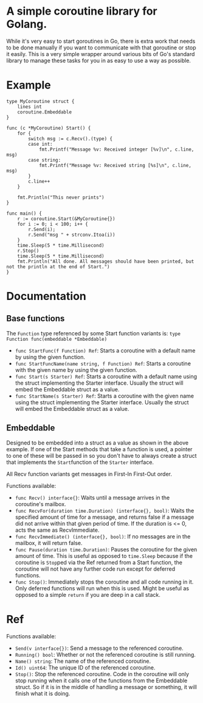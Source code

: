 A simple coroutine library for Golang.
======================================

While it's very easy to start goroutines in Go, there is extra work that needs to be done manually if you want to
communicate with that goroutine or stop it easily. This is a very simple wrapper around various bits of Go's
standard library to manage these tasks for you in as easy to use a way as possible.

# Example

    type MyCoroutine struct {
        lines int
        coroutine.Embeddable
    }

    func (c *MyCoroutine) Start() {
        for {
            switch msg := c.Recv().(type) {
            case int:
                fmt.Printf("Message %v: Received integer [%v]\n", c.line, msg)
            case string:
                fmt.Printf("Message %v: Received string [%s]\n", c.line, msg)
            }
            c.line++
        }

        fmt.Println("This never prints")
    }

    func main() {
        r := coroutine.Start(&MyCoroutine{})
        for i := 0; i < 100; i++ {
            r.Send(i);
            r.Send("msg " + strconv.Itoa(i))
        }
        time.Sleep(5 * time.Millisecond)
        r.Stop()
        time.Sleep(5 * time.Millisecond)
        fmt.Println("All done. All messages should have been printed, but not the println at the end of Start.")
    }

# Documentation

## Base functions

The `Function` type referenced by some Start function variants is: `type Function func(embeddable *Embeddable)`

* `func StartFunc(f Function) Ref`: Starts a coroutine with a default name by using the given function.
* `func StartFuncName(name string, f Function) Ref`: Starts a coroutine with the given name by using the given function.
* `func Start(s Starter) Ref`: Starts a coroutine with a default name using the struct implementing the Starter
interface. Usually the struct will embed the Embeddable struct as a value.
* `func StartName(s Starter) Ref`: Starts a coroutine with the given name using the struct implementing the Starter
interface. Usually the struct will embed the Embeddable struct as a value.

## Embeddable

Designed to be embedded into a struct as a value as shown in the above example. If one of the Start methods that take
a function is used, a pointer to one of these will be passed in so you don't have to always create a struct that
implements the `Start`function of the `Starter` interface.


All Recv function variants get messages in First-In First-Out order.

Functions available:

* `func Recv() interface{}`: Waits until a message arrives in the coroutine's mailbox.
* `func RecvFor(duration time.Duration) (interface{}, bool)`: Waits the specified amount of time for a message, and
returns false if a message did not arrive within that given period of time. If the duration is <= 0, acts the same as
RecvImmediate.
* `func RecvImmediate() (interface{}, bool)`: If no messages are in the mailbox, it will return false.
* `func Pause(duration time.Duration)`: Pauses the coroutine for the given amount of time. This is useful as opposed
to `time.Sleep` because if the coroutine is `Stop`ped via the Ref returned from a Start function, the coroutine will
not have any further code run except for deferred functions.
* `func Stop()`: Immediately stops the coroutine and all code running in it. Only deferred functions will run when
this is used. Might be useful as opposed to a simple `return` if you are deep in a call stack.


# Ref

Functions available:

* `Send(v interface{})`: Send a message to the referenced coroutine.
* `Running() bool`: Whether or not the referenced coroutine is still running.
* `Name() string`: The name of the referenced coroutine.
* `Id() uint64`: The unique ID of the referenced coroutine.
* `Stop()`: Stop the referenced coroutine. Code in the coroutine will only stop running when it calls one of the
functions from the Embeddable struct. So if it is in the middle of handling a message or something, it will finish
what it is doing.
